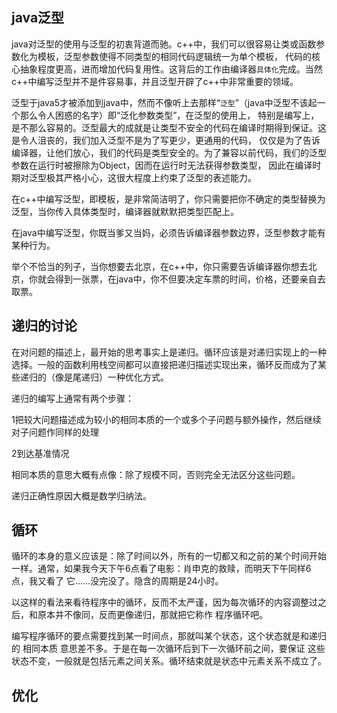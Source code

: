 ## java泛型

  java对泛型的使用与泛型的初衷背道而驰。c++中，我们可以很容易让类或函数参数化为模板，泛型参数使得不同类型的相同代码逻辑统一为单个模板，
代码的核心抽象程度更高，进而增加代码复用性。这背后的工作由编译器`具体化`完成。当然c++中编写泛型并不是件容易事，并且泛型开辟了c++中非常重要的领域。

  泛型于java5才被添加到java中，然而不像听上去那样“`泛型`”（java中泛型不该起一个那么令人困惑的名字）即“泛化参数类型”，在泛型的使用上，
特别是编写上，是不那么容易的。泛型最大的成就是让类型不安全的代码在编译时期得到保证。这是令人沮丧的，我们加入泛型不是为了写更少，更通用的代码，
仅仅是为了告诉编译器，让他们放心，我们的代码是类型安全的。为了兼容以前代码，我们的泛型参数在运行时被擦除为Object，因而在运行时无法获得参数类型，
因此在编译时期对泛型极其严格小心，这很大程度上约束了泛型的表述能力。

  在c++中编写泛型，即模板，是非常简洁明了，你只需要把你不确定的类型替换为泛型，当你传入具体类型时，编译器就默默把类型匹配上。
  
  在java中编写泛型，你既当爹又当妈，必须告诉编译器参数边界，泛型参数才能有某种行为。
  
  举个不恰当的列子，当你想要去北京，在c++中，你只需要告诉编译器你想去北京，你就会得到一张票，在java中，你不但要决定车票的时间，价格，还要亲自去取票。
## 递归的讨论

在对问题的描述上，最开始的思考事实上是递归。循环应该是对递归实现上的一种选择。一般的函数利用栈空间都可以直接把递归描述实现出来，循环反而成为了某些递归的（像是尾递归）一种优化方式。

递归的编写上通常有两个步骤：

1把较大问题描述成为较小的相同本质的一个或多个子问题与额外操作，然后继续对子问题作同样的处理

2到达基准情况

相同本质的意思大概有点像：除了规模不同，否则完全无法区分这些问题。

递归正确性原因大概是数学归纳法。
## 循环

循环的本身的意义应该是：除了时间以外，所有的一切都又和之前的某个时间开始一样。通常，如果我今天下午6点看了电影：肖申克的救赎，而明天下午同样6点，我又看了
它……没完没了。隐含的周期是24小时。

以这样的看法来看待程序中的循环，反而不太严谨，因为每次循环的内容调整过之后，和原本并不像同，反而更像递归，那就把它称作 
程序循环吧。

编写程序循环的要点需要找到某一时间点，那就叫某个状态，这个状态就是和递归的 相同本质 意思差不多。于是在每一次循环后到下一次循环前之间，要保证
这些状态不变，一般就是包括元素之间关系。循环结束就是状态中元素关系不成立了。
## 优化



